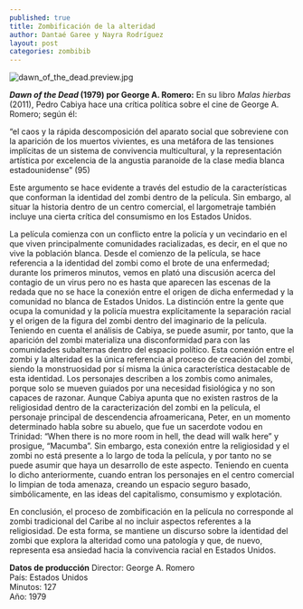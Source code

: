 ```yaml
---
published: true
title: Zombificación de la alteridad
author: Dantaé Garee y Nayra Rodríguez
layout: post
categories: zombibib
---
```


![dawn_of_the_dead.preview.jpg]({{site.baseurl}}/images/dawn_of_the_dead.preview.jpg)

**_Dawn of the Dead_ (1979) por George A. Romero:** En su libro _Malas hierbas_ (2011), Pedro Cabiya hace una crítica política sobre el cine de George A. Romero; según él: 

“el caos y la rápida descomposición del aparato social que sobreviene con la aparición de los muertos vivientes, es una metáfora de las tensiones implícitas de un sistema de convivencia multicultural, y la representación artística por excelencia de la angustia paranoide de la clase media blanca estadounidense” (95) 

Este argumento se hace evidente a través del estudio de la características que conforman la identidad del zombi dentro de la película. Sin embargo, al situar la historia dentro de un centro comercial, el largometraje también incluye una cierta crítica del consumismo en los Estados Unidos.  

La película comienza con un conflicto entre la policía y un vecindario en el que viven principalmente comunidades racializadas, es decir, en el que no vive la población blanca. Desde el comienzo de la película, se hace referencia a la identidad del zombi como el brote de una enfermedad; durante los primeros minutos, vemos en plató una discusión acerca del contagio de un virus pero no es hasta que aparecen las escenas de la redada que no se hace la conexión entre el origen de dicha enfermedad y la comunidad no blanca de Estados Unidos. La distinción entre la gente que ocupa la comunidad y la policía muestra explícitamente la separación racial y el origen de la figura del zombi dentro del imaginario de la película. Teniendo en cuenta el análisis de Cabiya, se puede asumir, por tanto, que la aparición del zombi materializa una disconformidad para con las comunidades subalternas dentro del espacio político.  Esta conexión entre el zombi y la alteridad es la única referencia al proceso de creación del zombi, siendo la monstruosidad por sí misma la única característica destacable de esta identidad. Los personajes describen a los zombis como animales, porque solo se mueven guiados por una necesidad fisiológica y no son capaces de razonar. Aunque Cabiya apunta que no existen rastros de la religiosidad dentro de la caracterización del zombi en la película, el personaje principal de descendencia afroamericana, Peter, en un momento determinado habla sobre su abuelo, que fue un sacerdote vodou en Trinidad:  “When  there is no more room in hell, the dead will walk here” y prosigue, “Macumba”. Sin embargo, esta conexión entre la religiosidad y el zombi no está presente a lo largo de toda la película, y por tanto no se puede asumir que haya un desarrollo de este aspecto. Teniendo en cuenta lo dicho anteriormente, cuando entran los personajes en el centro comercial lo limpian de toda amenaza, creando un espacio seguro basado, simbólicamente, en las ideas del capitalismo, consumismo y explotación. 
    
En conclusión, el proceso de zombificación en la película no corresponde al zombi tradicional del Caribe al no incluir aspectos referentes a la religiosidad. De esta forma, se mantiene un discurso sobre la identidad del zombi que explora la alteridad como una patología y que, de nuevo, representa esa ansiedad hacia la convivencia racial en Estados Unidos. 


**Datos de producción**
Director: George A. Romero  
País: Estados Unidos  
Minutos: 127  
Año: 1979
